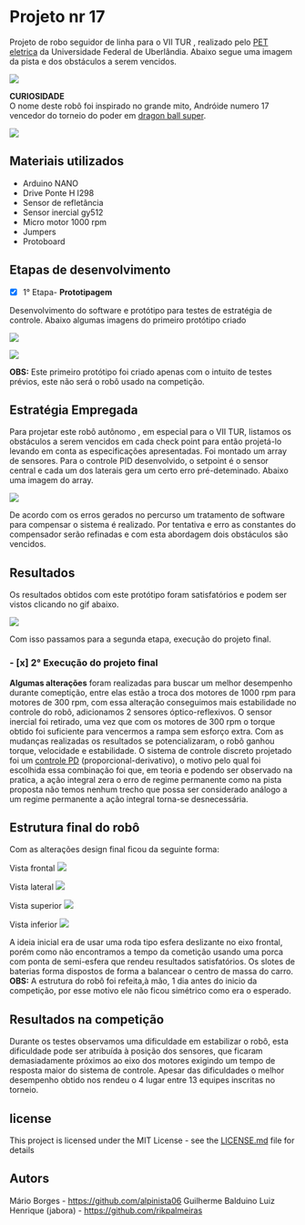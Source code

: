 # Projeto nr 17

Projeto de robo seguidor de linha para o VII TUR , realizado pelo [PET eletrica](https://peteletricaufu.wordpress.com/) da Universidade Federal de Uberlândia. Abaixo segue uma imagem da pista e dos obstáculos a serem vencidos.

![](img/pista7TUR.jpg)

**CURIOSIDADE**  
O nome deste robô foi inspirado no grande mito, Andróide numero 17 vencedor do torneio do poder em [dragon ball super](https://pt.wikipedia.org/wiki/Dragon_Ball_Super).

![](img/nr_17.jpg)

## Materiais utilizados

- Arduino NANO
- Drive Ponte H l298
- Sensor de refletância
- Sensor inercial gy512
- Micro motor 1000 rpm
- Jumpers
- Protoboard

## Etapas de desenvolvimento

- [x] 1° Etapa- **Prototipagem**

Desenvolvimento do software e protótipo para testes de estratégia de controle.
Abaixo algumas imagens do primeiro protótipo criado

![](img/nr17_001.jpg)

![](img/nr17_002.jpg)

**OBS:** Este primeiro protótipo foi criado apenas com o intuito de testes prévios, este não será o robô usado na competição.

## Estratégia Empregada

Para projetar este robô autônomo , em especial para o VII TUR, listamos os obstáculos a serem vencidos em cada check point para então projetá-lo levando em conta as especificações apresentadas.
Foi montado um array de sensores. Para o controle PID desenvolvido, o setpoint é o sensor central e cada um dos laterais gera um certo erro pré-deteminado. Abaixo uma imagem do array.

![](img/nr17_array_001.jpg)

De acordo com os erros gerados no percurso um tratamento de software para compensar o sistema é realizado. Por tentativa e erro as constantes do compensador serão refinadas e com esta abordagem dois obstáculos são vencidos.

## Resultados

Os resultados obtidos com este protótipo foram satisfatórios e podem ser vistos clicando no gif abaixo.

[![](img/roll_of_car.gif)](https://www.youtube.com/watch?v=-Gnld4QWwOU)

Com isso passamos para a segunda etapa, execução do projeto final.

### - [x] 2° Execução do projeto final

**Algumas alterações** foram realizadas para buscar um melhor desempenho durante comeptição, entre elas estão a troca dos motores de 1000 rpm para motores de 300 rpm, com essa alteração conseguimos mais estabilidade no controle do robô, adicionamos 2 sensores óptico-reflexivos. O sensor inercial foi retirado, uma vez que com os motores de 300 rpm o torque obtido foi suficiente para vencermos a rampa sem esforço extra.
Com as mudanças realizadas os resultados se potencializaram, o robô ganhou torque, velocidade e estabilidade. O sistema de controle discreto projetado foi um [controle PD](https://pt.wikipedia.org/wiki/Controlador_proporcional_integral_derivativo) (proporcional-derivativo), o motivo pelo qual foi escolhida essa combinação foi que, em teoria e podendo ser observado na pratica, a ação integral zera o erro de regime permanente como na pista proposta não temos nenhum trecho que possa ser considerado análogo a um regime permanente a ação integral torna-se desnecessária.

## Estrutura final do robô

Com as alterações design final ficou da seguinte forma:

Vista frontal
![](img/frontal.jpg)

Vista lateral
![](img/lateral.jpg)

Vista superior
![](img/superior.jpg)

Vista inferior
![](img/inferior.jpg)

A ideia inicial era de usar uma roda tipo esfera deslizante no eixo frontal, porém como não encontramos a tempo da cometição usando uma porca com ponta de semi-esfera que rendeu resultados satisfatórios. Os slotes de baterias forma dispostos de forma a balancear o centro de massa do carro.
**OBS:** A estrutura do robô foi refeita,à mão, 1 dia antes do inicio da competição, por esse motivo ele não ficou simétrico como era o esperado.

## Resultados na competição

Durante os testes observamos uma dificuldade em estabilizar o robô, esta dificuldade pode ser atribuída à posição dos sensores, que ficaram demasiadamente próximos ao eixo dos motores exigindo um tempo de resposta maior do sistema de controle. Apesar das dificuldades o melhor desempenho obtido nos rendeu o 4 lugar entre 13 equipes inscritas no torneio.

## license

This project is licensed under the MIT License - see the [LICENSE.md](LICENSE.md) file for details

## Autors

Mário Borges - https://github.com/alpinista06
Guilherme Balduino
Luiz Henrique (jabora) - https://github.com/rikpalmeiras
